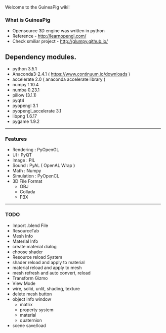 Welcome to the GuineaPig wiki!

### What is GuineaPig
* Opensource 3D engine was written in python
* Reference - http://learnopengl.com/
* Check smiliar project - http://glumpy.github.io/

## Dependency modules.
 - python 3.5.1
 - Anaconda3-2.4.1 ( https://www.continuum.io/downloads )
 - accelerate 2.0 ( anaconda accelerate library )
 - numpy 1.10.4
 - numba 0.23.1
 - pillow (3.1.1)
 - pyqt4
 - pyopengl 3.1
 - pyopengl_accelerate 3.1
 - libpng 1.6.17
 - pygame 1.9.2
 
----
### Features
- Rendering : PyOpenGL
- UI : PyQT
- Image : PIL
- Sound : PyAL ( OpenAL Wrap )
- Math : Numpy
- Simulation : PyOpenCL
- 3D File Format
    - OBJ
    - Collada
    - FBX

----
### TODO
- Import .blend File
- ResourceTab
 - Mesh Info
 - Material Info
 - create material dialog
 - choose shader
- Resource reload System
 - shader reload and apply to material
 - material reload and apply to mesh 
 - mesh refresh and auto convert, reload
- Transform Gizmo
- View Mode
 - wire, solid, unlit, shading, texture
- delete mesh button
- object info window
  - matrix
  - property system
  - material
  - quaternion
- scene save/load
